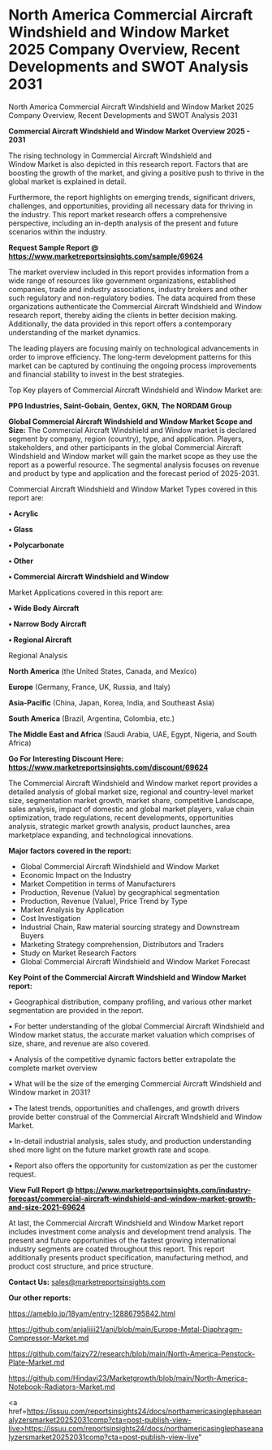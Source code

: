 # North America Commercial Aircraft Windshield and Window Market 2025 Company Overview, Recent Developments and SWOT Analysis 2031
North America Commercial Aircraft Windshield and Window Market 2025 Company Overview, Recent Developments and SWOT Analysis 2031

<Strong> Commercial Aircraft Windshield and Window Market Overview 2025 - 2031</strong>

The rising technology in Commercial Aircraft Windshield and Window Market is also depicted in this research report. Factors that are boosting the growth of the market, and giving a positive push to thrive in the global market is explained in detail.

Furthermore, the report highlights on emerging trends, significant drivers, challenges, and opportunities, providing all necessary data for thriving in the industry. This report market research offers a comprehensive perspective, including an in-depth analysis of the present and future scenarios within the industry.

<strong>Request Sample Report @ <a href=https://www.marketreportsinsights.com/sample/69624>https://www.marketreportsinsights.com/sample/69624</a></strong>

The market overview included in this report provides information from a wide range of resources like government organizations, established companies, trade and industry associations, industry brokers and other such regulatory and non-regulatory bodies. The data acquired from these organizations authenticate the Commercial Aircraft Windshield and Window research report, thereby aiding the clients in better decision making. Additionally, the data provided in this report offers a contemporary understanding of the market dynamics.

The leading players are focusing mainly on technological advancements in order to improve efficiency. The long-term development patterns for this market can be captured by continuing the ongoing process improvements and financial stability to invest in the best strategies.

Top Key players of Commercial Aircraft Windshield and Window Market are:

<strong>PPG Industries, Saint-Gobain, Gentex, GKN, The NORDAM Group</strong>

<strong><b>Global Commercial Aircraft Windshield and Window Market Scope and Size:</b></strong>
The Commercial Aircraft Windshield and Window market is declared segment by company, region (country), type, and application. Players, stakeholders, and other participants in the global Commercial Aircraft Windshield and Window market will gain the market scope as they use the report as a powerful resource. The segmental analysis focuses on revenue and product by type and application and the forecast period of 2025-2031.

Commercial Aircraft Windshield and Window Market Types covered in this report are:

<strong>• Acrylic

• Glass

• Polycarbonate

• Other

• Commercial Aircraft Windshield and Window</strong>

Market Applications covered in this report are:

<strong>• Wide Body Aircraft

• Narrow Body Aircraft

• Regional Aircraft</strong> 

Regional Analysis

<strong>North America</strong> (the United States, Canada, and Mexico)

<strong>Europe</strong> (Germany, France, UK, Russia, and Italy)

<strong>Asia-Pacific</strong> (China, Japan, Korea, India, and Southeast Asia)

<strong>South America</strong> (Brazil, Argentina, Colombia, etc.)

<strong>The Middle East and Africa</strong> (Saudi Arabia, UAE, Egypt, Nigeria, and South Africa)

<strong>Go For Interesting Discount Here: <a href=https://www.marketreportsinsights.com/discount/69624>https://www.marketreportsinsights.com/discount/69624</a></strong>

The Commercial Aircraft Windshield and Window market report provides a detailed analysis of global market size, regional and country-level market size, segmentation market growth, market share, competitive Landscape, sales analysis, impact of domestic and global market players, value chain optimization, trade regulations, recent developments, opportunities analysis, strategic market growth analysis, product launches, area marketplace expanding, and technological innovations.

<strong><b>Major factors covered in the report:</b></strong>
<ul>
  <li>Global Commercial Aircraft Windshield and Window Market </li>
  <li>Economic Impact on the Industry</li>
  <li>Market Competition in terms of Manufacturers</li>
  <li>Production, Revenue (Value) by geographical segmentation</li>
  <li>Production, Revenue (Value), Price Trend by Type</li>
  <li>Market Analysis by Application</li>
  <li>Cost Investigation</li>
  <li>Industrial Chain, Raw material sourcing strategy and Downstream Buyers</li>
  <li>Marketing Strategy comprehension, Distributors and Traders</li>
  <li>Study on Market Research Factors</li>
  <li>Global Commercial Aircraft Windshield and Window Market Forecast</li>
</ul>

<strong><b>Key Point of the Commercial Aircraft Windshield and Window Market report:</b></strong>

• Geographical distribution, company profiling, and various other market segmentation are provided in the report.

• For better understanding of the global Commercial Aircraft Windshield and Window market status, the accurate market valuation which comprises of size, share, and revenue are also covered.

• Analysis of the competitive dynamic factors better extrapolate the complete market overview

• What will be the size of the emerging Commercial Aircraft Windshield and Window market in 2031?

• The latest trends, opportunities and challenges, and growth drivers provide better construal of the Commercial Aircraft Windshield and Window Market.

• In-detail industrial analysis, sales study, and production understanding shed more light on the future market growth rate and scope.

• Report also offers the opportunity for customization as per the customer request.

<strong><b>View Full Report @ <a href=https://www.marketreportsinsights.com/industry-forecast/commercial-aircraft-windshield-and-window-market-growth-and-size-2021-69624>https://www.marketreportsinsights.com/industry-forecast/commercial-aircraft-windshield-and-window-market-growth-and-size-2021-69624</a></b></strong>


At last, the Commercial Aircraft Windshield and Window Market report includes investment come analysis and development trend analysis. The present and future opportunities of the fastest growing international industry segments are coated throughout this report. This report additionally presents product specification, manufacturing method, and product cost structure, and price structure.

<strong>Contact Us:</strong>
sales@marketreportsinsights.com

<strong>Our other reports:</strong>

<a href=https://ameblo.jp/18yam/entry-12886795842.html>https://ameblo.jp/18yam/entry-12886795842.html</a>

<a href=https://github.com/anjaliiii21/anj/blob/main/Europe-Metal-Diaphragm-Compressor-Market.md>https://github.com/anjaliiii21/anj/blob/main/Europe-Metal-Diaphragm-Compressor-Market.md</a>

<a href=https://github.com/faizy72/research/blob/main/North-America-Penstock-Plate-Market.md>https://github.com/faizy72/research/blob/main/North-America-Penstock-Plate-Market.md</a>

<a href=https://github.com/Hindavi23/Marketgrowth/blob/main/North-America-Notebook-Radiators-Market.md>https://github.com/Hindavi23/Marketgrowth/blob/main/North-America-Notebook-Radiators-Market.md</a>

<a href=https://issuu.com/reportsinsights24/docs/northamericasinglephaseanalyzersmarket20252031comp?cta=post-publish-view-live>https://issuu.com/reportsinsights24/docs/northamericasinglephaseanalyzersmarket20252031comp?cta=post-publish-view-live</a>"

